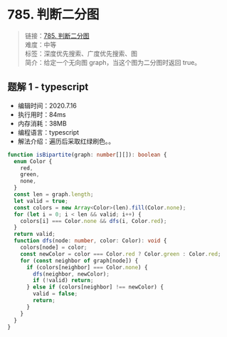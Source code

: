 # 785. 判断二分图

> 链接：[785. 判断二分图](https://leetcode-cn.com/problems/is-graph-bipartite/)  
> 难度：中等  
> 标签：深度优先搜索、广度优先搜索、图  
> 简介：给定一个无向图 graph，当这个图为二分图时返回 true。

## 题解 1 - typescript

- 编辑时间：2020.7.16
- 执行用时：84ms
- 内存消耗：38MB
- 编程语言：typescript
- 解法介绍：遍历后采取红绿刷色。。

```typescript
function isBipartite(graph: number[][]): boolean {
  enum Color {
    red,
    green,
    none,
  }
  const len = graph.length;
  let valid = true;
  const colors = new Array<Color>(len).fill(Color.none);
  for (let i = 0; i < len && valid; i++) {
    colors[i] === Color.none && dfs(i, Color.red);
  }
  return valid;
  function dfs(node: number, color: Color): void {
    colors[node] = color;
    const newColor = color === Color.red ? Color.green : Color.red;
    for (const neighbor of graph[node]) {
      if (colors[neighbor] === Color.none) {
        dfs(neighbor, newColor);
        if (!valid) return;
      } else if (colors[neighbor] !== newColor) {
        valid = false;
        return;
      }
    }
  }
}
```
